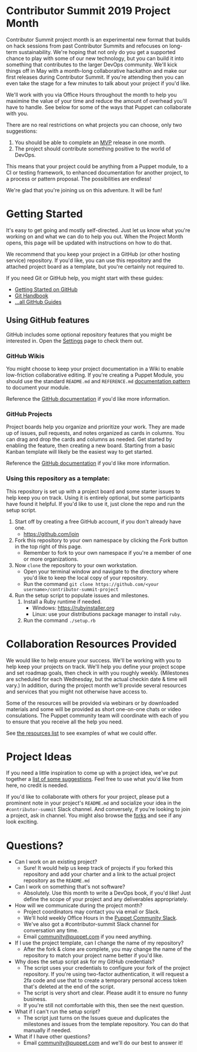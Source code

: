 # Contributor Summit 2019 Project Month

Contributor Summit project month is an experimental new format that builds on hack
sessions from past Contributor Summits and refocuses on long-term sustainability.
We're hoping that not only do you get a supported chance to play with some of our
new technology, but you can build it into something that contributes to the larger
DevOps community. We'll kick things off in May with a month-long collaborative
hackathon and make our first releases during Contributor Summit. If you're attending
then you can even take the stage for a few minutes to talk about your project if
you'd like.

We'll work with you via Office Hours throughout the month to help you maximine the
value of your time and reduce the amount of overhead you'll have to handle. See below
for some of the ways that Puppet can collaborate with you.

There are no real restrictions on what projects you can choose, only two suggestions:

1. You should be able to complete an [MVP](https://en.wikipedia.org/wiki/Minimum_viable_product) release in one month.
1. The project should contribute something positive to the world of DevOps.

This means that your project could be anything from a Puppet module, to a CI or
testing framework, to enhanced documentation for another project, to a process or
pattern proposal. The possibilities are endless!

We're glad that you're joining us on this adventure. It will be fun!

# Getting Started
It's easy to get going and mostly self-directed. Just let us know what you're working
on and what we can do to help you out. When the Project Month opens, this page will be
updated with instructions on how to do that.

We recommend that you keep your project in a GitHub (or other hosting service) repository.
If you'd like, you can use this repository and the attached project board as a template,
but you're certainly not required to.

If you need Git or GitHub help, you might start with these guides:

* [Getting Started on GitHub](https://guides.github.com/activities/hello-world/)
* [Git Handbook](https://guides.github.com/introduction/git-handbook/)
* [...all GitHub Guides](https://guides.github.com)

## Using GitHub features
GitHub includes some optional repository features that you might be interested in.
Open the [Settings](../../settings) page to check them out.

### GitHub Wikis
You might choose to keep your project documentation in a Wiki to enable low-friction
collaborative editing. If you're creating a Puppet Module, you should use the
standard `README.md` and `REFERENCE.md` [documentation pattern](https://puppet.com/docs/puppet/latest/modules_documentation.html) to document your module.

Reference the [GitHub documentation](https://help.github.com/articles/about-github-wikis)
if you'd like more information.

### GitHub Projects
Project boards help you organize and prioritize your work. They are made up of issues,
pull requests, and notes organized as cards in columns. You can drag and drop the
cards and columns as needed. Get started by enabling the feature, then creating a new
board. Starting from a basic Kanban template will likely be the easiest way to get started.

Reference the [GitHub documentation](https://help.github.com/articles/about-project-boards)
if you'd like more information.

### Using this repository as a template:
This repository is set up with a project board and some starter issues to help keep you
on track. Using it is entirely optional, but some participants have found it helpful.
If you'd like to use it, just clone the repo and run the setup script.

1. Start off by creating a free GitHub account, if you don't already have one.
    * https://github.com/join
1. Fork this repository to your own namespace by clicking the *Fork* button in
   the top right of this page.
    * Remember to fork to your own namespace if you're a member of one or more organizations.
1. Now `clone` the repository to your own workstation.
    * Open your terminal window and navigate to the directory where you'd like to keep
      the local copy of your repository.
    * Run the command `git clone https://github.com/<your username>/contributor-summit-project`
1. Run the setup script to populate issues and milestones.
   1. Install a Ruby runtime if needed.
      * Windows: https://rubyinstaller.org
      * Linux: use your distributions package manager to install `ruby`.
   1. Run the command `./setup.rb`
   

# Collaboration Resources Provided
We would like to help ensure your success. We'll be working with you to help keep your
projects on track. We'll help you define your project scope and set roadmap goals, then
check in with you roughly weekly. (Milestones are scheduled for each Wednesday, but the
actual checkin date & time will vary.) In addition, during the project month we'll provide
several resources and services that you might not otherwise have access to.

Some of the resources will be provided via webinars or by downloaded materials and some
will be provided as short one-on-one chats or video consulations. The Puppet community
team will coordinate with each of you to ensure that you receive all the help you need.

See [the resources list](../../blob/master/RESOURCES.md) to see examples of what we could offer.


# Project Ideas
If you need a little inspiration to come up with a project idea, we've put together a 
[list of some suggestions](../../blob/master/PROJECTS.md). Feel free to use what you'd like from here,
no credit is needed.

If you'd like to collaborate with others for your project, please put a prominent note in
your project's `README.md` and socialize your idea in the `#contributor-summit` Slack
channel. And conversely, if you're looking to join a project, ask in channel. You might also
browse the [forks](../../network/members) and see if any look exciting.


# Questions?

* Can I work on an existing project?
   * Sure! It would help us keep track of projects if you forked this repository and
     add your charter and a link to the actual project repository as the `README.md`
* Can I work on something that's not software?
   * Absolutely. Use this month to write a DevOps book, if you'd like! Just define the scope
     of your project and any deliverables appropriately.
* How will we communicate during the project month?
   * Project coordinators may contact you via email or Slack.
   * We'll hold weekly Office Hours in the [Puppet Community Slack](http://slack.puppet.com).
   * We've also got a #contributor-summit Slack channel for conversation any time.
   * Email community@puppet.com if you need anything.
* If I use the project template, can I change the name of my repository?
   * After the fork & clone are complete, you may change the name of the repository to
     match your project name better if you'd like.
* Why does the setup script ask for my GitHub credentials?
   * The script uses your credentials to configure your fork of the project repository.
     If you're using two-factor authentication, it will request a 2fa code and use that
     to create a temporary personal access token that's deleted at the end of the script.
   * The script is very short and clear. Please audit it to ensure no funny business.
   * If you're still not comfortable with this, then see the next question.
* What if I can't run the setup script?
   * The script just turns on the Issues queue and duplicates the milestones and issues from
     the template repository. You can do that manually if needed.
* What if I have other questions?
   * Email community@puppet.com and we'll do our best to answer it!

